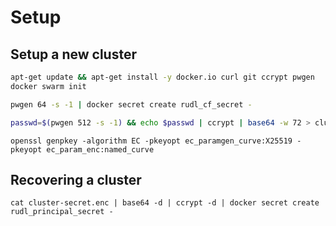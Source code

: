 # Setup


## Setup a new cluster

```bash
apt-get update && apt-get install -y docker.io curl git ccrypt pwgen
docker swarm init

pwgen 64 -s -1 | docker secret create rudl_cf_secret -

passwd=$(pwgen 512 -s -1) && echo $passwd | ccrypt | base64 -w 72 > cluster-secret.enc && echo $passwd | docker secret create rudl_principal_secret -


```


```
openssl genpkey -algorithm EC -pkeyopt ec_paramgen_curve:X25519 -pkeyopt ec_param_enc:named_curve
```


## Recovering a cluster

```
cat cluster-secret.enc | base64 -d | ccrypt -d | docker secret create rudl_principal_secret -
```